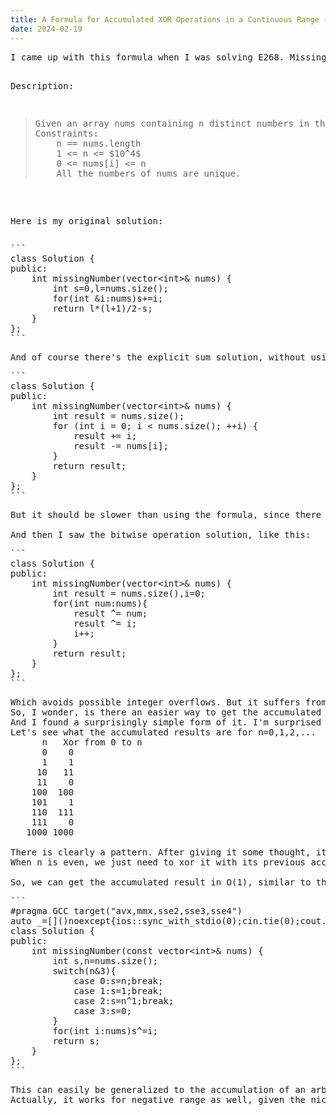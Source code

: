 ```yaml
---
title: A Formula for Accumulated XOR Operations in a Continuous Range (LC E268)
date: 2024-02-19
---
```

<link rel="stylesheet" href="/Yi-blog/css/styles.css">
<script src='https://cdnjs.cloudflare.com/ajax/libs/jquery/3.1.1/jquery.min.js' type='text/javascript'/>
<script src='https://cdnjs.cloudflare.com/ajax/libs/highlight.js/9.9.0/highlight.min.js' type='text/javascript'/>
<script src='https://cdnjs.cloudflare.com/ajax/libs/showdown/1.6.2/showdown.min.js' type='text/javascript'/>
<link href='https://cdnjs.cloudflare.com/ajax/libs/highlight.js/9.9.0/styles/default.min.css' id='markdown' rel='stylesheet'/>
<script>
    function loadScript(src){
      return new Promise(function(resolve, reject){
        let script = document.createElement(&#39;script&#39;);
        script.src = src;
        script.onload = () =&gt; resolve(script);
        script.onerror = () =&gt; reject(new Error(`Script load error for ${src}`));
        document.head.append(script);
      });
    }
    loadScript(&quot;https://yjian012.github.io/Yi-blog/js/markdown-highlight-in-blogger.js&quot;).then(script=&gt;loadScript(&quot;https://yjian012.github.io/Yi-blog/js/scripts.js&quot;));
  //https://mxp22.surge.sh/markdown-highlight-in-blogger.js
</script>
<pre>I came up with this formula when I was solving E268. Missing Number again.

Description:
<blockquote>Given an array nums containing n distinct numbers in the range [0, n], return the only number in the range that is missing from the array.
Constraints:
    n == nums.length
    1 &lt;= n &lt;= $10^4$
    0 &lt;= nums[i] &lt;= n
    All the numbers of nums are unique.
</blockquote>

Here is my original solution:
</pre>
<pre class="markdown">```
class Solution {
public:
    int missingNumber(vector&lt;int&gt;&amp; nums) {
        int s=0,l=nums.size();
        for(int &amp;i:nums)s+=i;
        return l*(l+1)/2-s;
    }
};
```
</pre>
<pre>And of course there's the explicit sum solution, without using the formula:
</pre>
<pre class="markdown">```
class Solution {
public:
    int missingNumber(vector&lt;int&gt;&amp; nums) {
        int result = nums.size();
        for (int i = 0; i &lt; nums.size(); ++i) {
            result += i;
            result -= nums[i];
        }
        return result;
    }
};
```
</pre>
<pre>But it should be slower than using the formula, since there are n additions, instead of one multiplication and one division.

And then I saw the bitwise operation solution, like this:
</pre>
<pre class="markdown">```
class Solution {
public:
    int missingNumber(vector&lt;int&gt;&amp; nums) {
        int result = nums.size(),i=0;
        for(int num:nums){
            result ^= num;
            result ^= i;
            i++;
        }
        return result;
    }
};
```
</pre>
<pre>Which avoids possible integer overflows. But it suffers from the same issue as the explicit summation solution: it takes O(n) operations to find the accumulated result.
So, I wonder, is there an easier way to get the accumulated result?
And I found a surprisingly simple form of it. I'm surprised nobody mentioned it so far (at least not in the top solutions).
Let's see what the accumulated results are for n=0,1,2,...
      n   Xor from 0 to n
      0    0
      1    1
     10   11
     11    0
    100  100
    101    1
    110  111
    111    0
   1000 1000
   
There is clearly a pattern. After giving it some thought, it's not hard to see why the result is simply a 1 or 0 if n is odd. If you xor an odd number with its previous number, you'll just get a 1. So it simply depends on how many 1s are there. So the result is 1 if n=4k+1, and 0 if n=4k+3.
When n is even, we just need to xor it with its previous accumulated result, which ends with an odd number.

So, we can get the accumulated result in O(1), similar to the summation with the formula.
</pre>
<pre class="markdown">```
#pragma GCC target("avx,mmx,sse2,sse3,sse4")
auto _=[]()noexcept{ios::sync_with_stdio(0);cin.tie(0);cout.tie(0);return 0;}();
class Solution {
public:
    int missingNumber(const vector&lt;int&gt;&amp; nums) {
        int s,n=nums.size();
        switch(n&amp;3){
            case 0:s=n;break;
            case 1:s=1;break;
            case 2:s=n^1;break;
            case 3:s=0;
        }
        for(int i:nums)s^=i;
        return s;
    }
};
```
</pre>
<pre>This can easily be generalized to the accumulation of an arbituary continuous range of non-negative integers [a,b], it's just XorAccumulated(a-1)^XorAccumlated(b).
Actually, it works for negative range as well, given the nice properties of two's complement expression. So this works for all integer ranges.
</pre>

